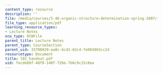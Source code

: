 ```yaml
---
content_type: resource
description: ''
file: /media/courses/5-46-organic-structure-determination-spring-2007/fecdeb8f48f0148f726e7b6c9c15c0ea_l02_handout.pdf
file_type: application/pdf
learning_resource_types:
- Lecture Notes
ocw_type: OCWFile
parent_title: Lecture Notes
parent_type: CourseSection
parent_uid: 33708929-aa8c-6c42-62c4-fe903863cc2d
resourcetype: Document
title: l02_handout.pdf
uid: fecdeb8f-48f0-148f-726e-7b6c9c15c0ea
---
```

